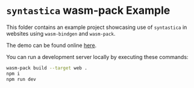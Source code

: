 # `syntastica` wasm-pack Example

This folder contains an example project showcasing use of `syntastica` in
websites using `wasm-bindgen` and `wasm-pack`.

The demo can be found online
[here](https://rubixdev.github.io/syntastica/demos/wasm-pack/).

You can run a development server locally by executing these commands:

```bash
wasm-pack build --target web .
npm i
npm run dev
```
